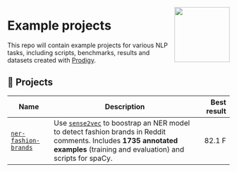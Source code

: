 <a href="https://explosion.ai"><img src="https://explosion.ai/assets/img/logo.svg" width="125" height="125" align="right" /></a>

# Example projects

This repo will contain example projects for various NLP tasks, including scripts, benchmarks, results and datasets created with [Prodigy](https://prodi.gy).

## 💝 Projects

| Name                                       | Description                                                                                                                                                                                                           | Best result |
| ------------------------------------------ | --------------------------------------------------------------------------------------------------------------------------------------------------------------------------------------------------------------------- | ----------: |
| [`ner-fashion-brands`](ner-fashion-brands) | Use [`sense2vec`](https://github.com/explosion/sense2vec) to boostrap an NER model to detect fashion brands in Reddit comments. Includes **1735 annotated examples** (training and evaluation) and scripts for spaCy. |      82.1 F |

